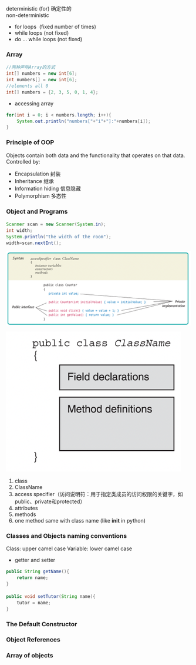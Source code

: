 deterministic (for) 确定性的  
non-deterministic  
- for loops  (fixed number of times)
- while loops (not fixed)
- do ... while loops (not fixed)
### Array
```Java
//两种声明Array的方式
int[] numbers = new int[6];
int numbers[] = new int[6];
//elements all 0
int[] numbers = {2, 3, 5, 0, 1, 4};
```
- accessing array  
```Java
for(int i = 0; i < numbers.length; i++){
	System.out.println("numbers["+"i"+"]:"+numbers[i]);
}
```
### Principle of OOP
Objects contain both data and the functionality that operates on that data.  
Controlled by:
- Encapsulation 封装
- Inheritance 继承
- Information hiding 信息隐藏
- Polymorphism 多态性
### Object and Programs

```Java
Scanner scan = new Scanner(System.in);
int width;
System.println("the width of the room");
width=scan.nextInt();
```

![image](00dceac433364c7f8e6702c799cc2e3c_23bfcd39f262a509f63ed5150b878e9f.png)

![image](00dceac433364c7f8e6702c799cc2e3c_74f4a50d26c16f93378a4801a54eb169.png)

1. class
2. ClassName
3. access specifier（访问说明符：用于指定类成员的访问权限的关键字，如public、private和protected）
4. attributes
5. methods
6. one method same with class name (like __init__ in python)

### Classes and Objects naming conventions
Class: upper camel case
Variable: lower camel case
- getter and setter

```Java
public String getName(){
	return name;
}

public void setTutor(String name){
	tutor = name;
}
```

### The Default Constructor

### Object References

### Array of objects
